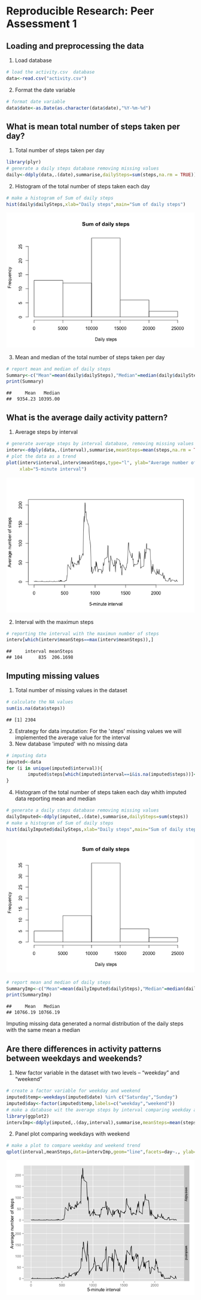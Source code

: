 # Reproducible Research: Peer Assessment 1


## Loading and preprocessing the data
1. Load database

```r
# load the activity.csv  database
data<-read.csv("activity.csv")
```
2. Format the date variable

```r
# format date variable
data$date<-as.Date(as.character(data$date),"%Y-%m-%d")
```

## What is mean total number of steps taken per day?

1. Total number of steps taken per day

```r
library(plyr)
# generate a daily steps database removing missing values
daily<-ddply(data,.(date),summarise,dailySteps=sum(steps,na.rm = TRUE))
```
2. Histogram of the total number of steps taken each day

```r
# make a histogram of Sum of daily steps
hist(daily$dailySteps,xlab="Daily steps",main="Sum of daily steps")
```

![](./PA1_template_files/figure-html/unnamed-chunk-4-1.png) 

3. Mean and median of the total number of steps taken per day

```r
# report mean and median of daily steps
Summary<-c("Mean"=mean(daily$dailySteps),"Median"=median(daily$dailySteps))
print(Summary)
```

```
##     Mean   Median 
##  9354.23 10395.00
```
## What is the average daily activity pattern?
1. Average steps by interval

```r
# generate average steps by interval database, removing missing values
interv<-ddply(data,.(interval),summarise,meanSteps=mean(steps,na.rm = TRUE))
# plot the data as a trend
plot(interv$interval,interv$meanSteps,type="l", ylab="Average number of steps",
     xlab="5-minute interval")
```

![](./PA1_template_files/figure-html/unnamed-chunk-6-1.png) 

2. Interval with the maximun steps

```r
# reporting the interval with the maximun number of steps
interv[which(interv$meanSteps==max(interv$meanSteps)),]
```

```
##     interval meanSteps
## 104      835  206.1698
```

## Imputing missing values
1. Total number of missing values in the dataset

```r
# calculate the NA values
sum(is.na(data$steps))
```

```
## [1] 2304
```
2. Estrategy for data imputation: For the 'steps' missing values we will implemented the average value for the interval
3. New database 'imputed' with no missing data

```r
# imputing data
imputed<-data
for (i in unique(imputed$interval)){
        imputed$steps[which(imputed$interval==i&is.na(imputed$steps))]<-interv$meanSteps[which(interv$interval==i)]
}
```
4. Histogram of the total number of steps taken each day whith imputed data reporting mean and median

```r
# generate a daily steps database removing missing values
dailyImputed<-ddply(imputed,.(date),summarise,dailySteps=sum(steps))
# make a histogram of Sum of daily steps
hist(dailyImputed$dailySteps,xlab="Daily steps",main="Sum of daily steps")
```

![](./PA1_template_files/figure-html/unnamed-chunk-10-1.png) 

```r
# report mean and median of daily steps
SummaryImp<-c("Mean"=mean(dailyImputed$dailySteps),"Median"=median(dailyImputed$dailySteps))
print(SummaryImp)
```

```
##     Mean   Median 
## 10766.19 10766.19
```

Imputing missing data generated a normal distribution of the daily steps with the same mean a median

## Are there differences in activity patterns between weekdays and weekends?
1. New factor variable in the dataset with two levels – “weekday” and “weekend”

```r
# create a factor variable for weekday and weekend
imputed$temp<-weekdays(imputed$date) %in% c("Saturday","Sunday")
imputed$day<-factor(imputed$temp,labels=c("weekday","weekend"))
# make a database wit the average steps by interval comparing weekday and weekend 
library(ggplot2)
intervImp<-ddply(imputed,.(day,interval),summarise,meanSteps=mean(steps,na.rm = TRUE))
```
2. Panel plot comparing weekdays with weekend

```r
# make a plot to compare weekday and weekend trend
qplot(interval,meanSteps,data=intervImp,geom="line",facets=day~., ylab="Average number of steps",xlab="5-minute interval")
```

![](./PA1_template_files/figure-html/unnamed-chunk-12-1.png) 

